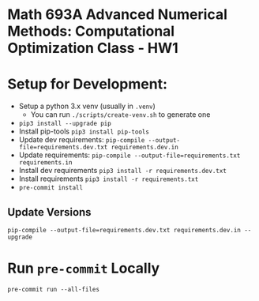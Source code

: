 # Math 693A Advanced Numerical Methods: Computational Optimization Class - HW1

# Setup for Development:

- Setup a python 3.x venv (usually in `.venv`)
  - You can run `./scripts/create-venv.sh` to generate one
- `pip3 install --upgrade pip`
- Install pip-tools `pip3 install pip-tools`
- Update dev requirements: `pip-compile --output-file=requirements.dev.txt requirements.dev.in`
- Update requirements: `pip-compile --output-file=requirements.txt requirements.in`
- Install dev requirements `pip3 install -r requirements.dev.txt`
- Install requirements `pip3 install -r requirements.txt`
- `pre-commit install`

## Update Versions

`pip-compile --output-file=requirements.dev.txt requirements.dev.in --upgrade`

# Run `pre-commit` Locally

`pre-commit run --all-files`
